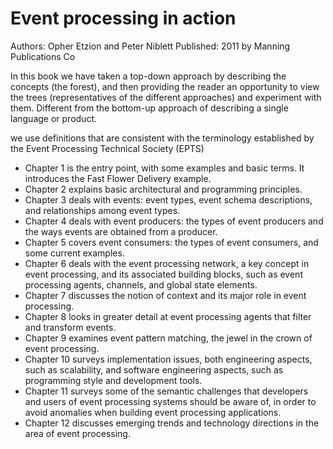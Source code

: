 # Event processing in action

Authors: Opher Etzion and Peter Niblett
Published: 2011 by Manning Publications Co

In this book we have taken a top-down approach by describing the concepts (the forest), and then providing the reader an opportunity to view the trees (representatives of the different approaches) and experiment with them. Different from the bottom-up approach of describing a single language or
product.

we use definitions that are consistent with the terminology established by the Event Processing Technical Society (EPTS)

- Chapter 1 is the entry point, with some examples and basic terms. It introduces the Fast Flower Delivery example.
- Chapter 2 explains basic architectural and programming principles.
- Chapter 3 deals with events: event types, event schema descriptions, and relationships among event types.
- Chapter 4 deals with event producers: the types of event producers and the ways events are obtained from a producer.
- Chapter 5 covers event consumers: the types of event consumers, and some current examples.
- Chapter 6 deals with the event processing network, a key concept in event processing, and its associated building blocks, such as event processing agents, channels, and global state elements.
- Chapter 7 discusses the notion of context and its major role in event processing.
- Chapter 8 looks in greater detail at event processing agents that filter and transform events.
- Chapter 9 examines event pattern matching, the jewel in the crown of event processing.
- Chapter 10 surveys implementation issues, both engineering aspects, such as scalability, and software engineering aspects, such as programming style and
development tools.
- Chapter 11 surveys some of the semantic challenges that developers and users of event processing systems should be aware of, in order to avoid anomalies when building event processing applications.
- Chapter 12 discusses emerging trends and technology directions in the area of event processing. 